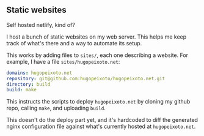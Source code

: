 ## Static websites

Self hosted netlify, kind of?

I host a bunch of static websites on my web server. This helps me keep track of
what's there and a way to automate its setup.

This works by adding files to `sites/`, each one describing a website. For
example, I have a file `sites/hugopeixoto.net`:

```yaml
domains: hugopeixoto.net
repository: git@github.com:hugopeixoto/hugopeixoto.net.git
directory: build
build: make
```

This instructs the scripts to deploy `hugopeixoto.net` by cloning my github
repo, calling `make`, and uploading `build`.

This doesn't do the deploy part yet, and it's hardcoded to diff the generated nginx configuration file against what's currently hosted at `hugopeixoto.net`.
